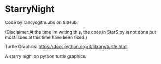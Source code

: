 # StarryNight
Code by randysgithuubs on GitHub.

(Disclaimer:At the time im writing this, the code in StarS.py is not done but most isues at this time have been fixed.)

Turtle Graphics: https://docs.python.org/3/library/turtle.html

 A starry night on python turtle graphics.
